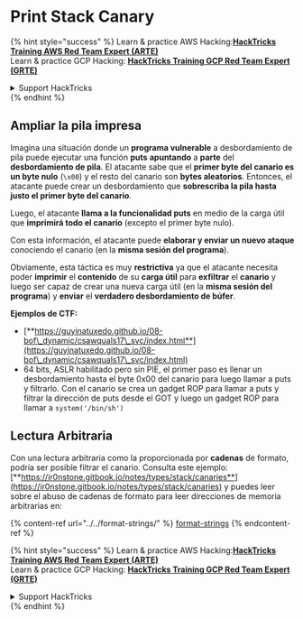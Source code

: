# Print Stack Canary

{% hint style="success" %}
Learn & practice AWS Hacking:<img src="/.gitbook/assets/arte.png" alt="" data-size="line">[**HackTricks Training AWS Red Team Expert (ARTE)**](https://training.hacktricks.xyz/courses/arte)<img src="/.gitbook/assets/arte.png" alt="" data-size="line">\
Learn & practice GCP Hacking: <img src="/.gitbook/assets/grte.png" alt="" data-size="line">[**HackTricks Training GCP Red Team Expert (GRTE)**<img src="/.gitbook/assets/grte.png" alt="" data-size="line">](https://training.hacktricks.xyz/courses/grte)

<details>

<summary>Support HackTricks</summary>

* Check the [**subscription plans**](https://github.com/sponsors/carlospolop)!
* **Join the** 💬 [**Discord group**](https://discord.gg/hRep4RUj7f) or the [**telegram group**](https://t.me/peass) or **follow** us on **Twitter** 🐦 [**@hacktricks\_live**](https://twitter.com/hacktricks\_live)**.**
* **Share hacking tricks by submitting PRs to the** [**HackTricks**](https://github.com/carlospolop/hacktricks) and [**HackTricks Cloud**](https://github.com/carlospolop/hacktricks-cloud) github repos.

</details>
{% endhint %}

## Ampliar la pila impresa

Imagina una situación donde un **programa vulnerable** a desbordamiento de pila puede ejecutar una función **puts** **apuntando** a **parte** del **desbordamiento de pila**. El atacante sabe que el **primer byte del canario es un byte nulo** (`\x00`) y el resto del canario son **bytes aleatorios**. Entonces, el atacante puede crear un desbordamiento que **sobrescriba la pila hasta justo el primer byte del canario**.

Luego, el atacante **llama a la funcionalidad puts** en medio de la carga útil que **imprimirá todo el canario** (excepto el primer byte nulo).

Con esta información, el atacante puede **elaborar y enviar un nuevo ataque** conociendo el canario (en la **misma sesión del programa**).

Obviamente, esta táctica es muy **restrictiva** ya que el atacante necesita poder **imprimir** el **contenido** de su **carga útil** para **exfiltrar** el **canario** y luego ser capaz de crear una nueva carga útil (en la **misma sesión del programa**) y **enviar** el **verdadero desbordamiento de búfer**.

**Ejemplos de CTF:**&#x20;

* [**https://guyinatuxedo.github.io/08-bof\_dynamic/csawquals17\_svc/index.html**](https://guyinatuxedo.github.io/08-bof\_dynamic/csawquals17\_svc/index.html)
* 64 bits, ASLR habilitado pero sin PIE, el primer paso es llenar un desbordamiento hasta el byte 0x00 del canario para luego llamar a puts y filtrarlo. Con el canario se crea un gadget ROP para llamar a puts y filtrar la dirección de puts desde el GOT y luego un gadget ROP para llamar a `system('/bin/sh')`

## Lectura Arbitraria

Con una lectura arbitraria como la proporcionada por **cadenas** de formato, podría ser posible filtrar el canario. Consulta este ejemplo: [**https://ir0nstone.gitbook.io/notes/types/stack/canaries**](https://ir0nstone.gitbook.io/notes/types/stack/canaries) y puedes leer sobre el abuso de cadenas de formato para leer direcciones de memoria arbitrarias en:

{% content-ref url="../../format-strings/" %}
[format-strings](../../format-strings/)
{% endcontent-ref %}

{% hint style="success" %}
Learn & practice AWS Hacking:<img src="/.gitbook/assets/arte.png" alt="" data-size="line">[**HackTricks Training AWS Red Team Expert (ARTE)**](https://training.hacktricks.xyz/courses/arte)<img src="/.gitbook/assets/arte.png" alt="" data-size="line">\
Learn & practice GCP Hacking: <img src="/.gitbook/assets/grte.png" alt="" data-size="line">[**HackTricks Training GCP Red Team Expert (GRTE)**<img src="/.gitbook/assets/grte.png" alt="" data-size="line">](https://training.hacktricks.xyz/courses/grte)

<details>

<summary>Support HackTricks</summary>

* Check the [**subscription plans**](https://github.com/sponsors/carlospolop)!
* **Join the** 💬 [**Discord group**](https://discord.gg/hRep4RUj7f) or the [**telegram group**](https://t.me/peass) or **follow** us on **Twitter** 🐦 [**@hacktricks\_live**](https://twitter.com/hacktricks\_live)**.**
* **Share hacking tricks by submitting PRs to the** [**HackTricks**](https://github.com/carlospolop/hacktricks) and [**HackTricks Cloud**](https://github.com/carlospolop/hacktricks-cloud) github repos.

</details>
{% endhint %}
